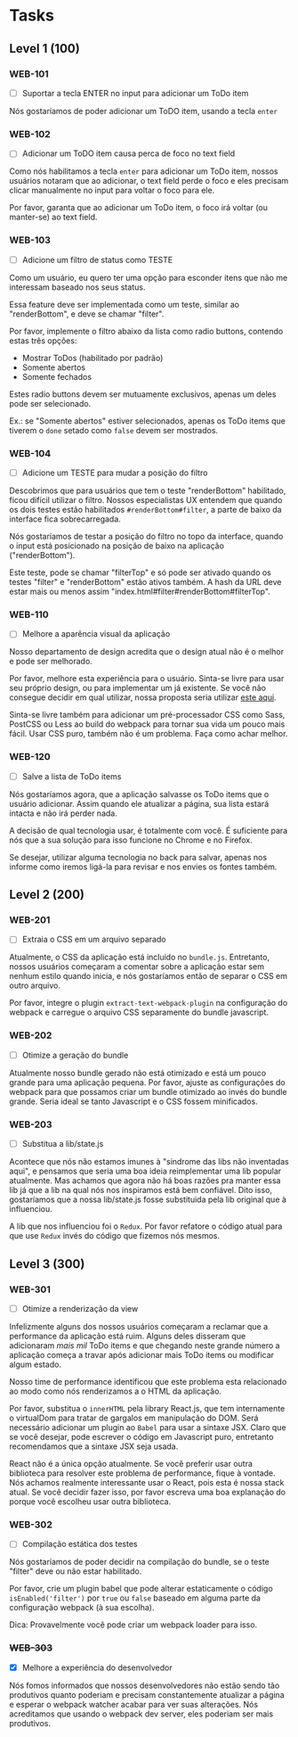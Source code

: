 # Tasks

## Level 1 (100)

### WEB-101

- [ ] Suportar a tecla ENTER no input para adicionar um ToDo item

Nós gostaríamos de poder adicionar um ToDO item, usando a tecla `enter`

### WEB-102

- [ ] Adicionar um ToDO item causa perca de foco no text field

 Como nós habilitamos a tecla `enter` para adicionar um ToDo item, nossos usuários
 notaram que ao adicionar, o text field perde o foco e eles precisam clicar manualmente no input
 para voltar o foco para ele.

 Por favor, garanta que ao adicionar um ToDo item, o foco irá voltar (ou manter-se) ao text field.

### WEB-103

- [ ] Adicione um filtro de status como TESTE

Como um usuário, eu quero ter uma opção para esconder itens que não me interessam
baseado nos seus status.

Essa feature deve ser implementada como um teste, similar ao "renderBottom",
e deve se chamar "filter".

Por favor, implemente o filtro abaixo da lista como radio buttons, contendo estas três opções:

- Mostrar ToDos (habilitado por padrão)
- Somente abertos
- Somente fechados

Estes radio buttons devem ser mutuamente exclusivos, apenas um deles pode ser selecionado.

Ex.: se "Somente abertos" estiver selecionados, apenas os ToDo items que tiverem o `done`
setado como `false` devem ser mostrados.

### WEB-104

- [ ] Adicione um TESTE para mudar a posição do filtro

Descobrimos que para usuários que tem o teste "renderBottom" habilitado, ficou difícil
utilizar o filtro. Nossos especialistas UX entendem que quando os dois testes estão
habilitados `#renderBottom#filter`, a parte de baixo da interface fica sobrecarregada.

Nós gostaríamos de testar a posição do filtro no topo da interface, quando o input
está posicionado na posição de baixo na aplicação ("renderBottom").

Este teste, pode se chamar "filterTop" e só pode ser ativado quando os testes "filter" e "renderBottom"
estão ativos também. A hash da URL deve estar mais ou menos assim "index.html#filter#renderBottom#filterTop".

### WEB-110

- [ ] Melhore a aparência visual da aplicação

Nosso departamento de design acredita que o design atual não é o melhor e pode ser melhorado.

Por favor, melhore esta experiência para o usuário. Sinta-se livre para usar seu próprio design,
ou para implementar um já existente. Se você não consegue decidir em qual utilizar, nossa proposta
seria utilizar [este aqui](https://dribbble.com/shots/2084038-Just-Do).

Sinta-se livre também para adicionar um pré-processador CSS como Sass, PostCSS ou
Less ao build do webpack para tornar sua vida um pouco mais fácil.
Usar CSS puro, também não é um problema. Faça como achar melhor.

### WEB-120

- [ ] Salve a lista de ToDo items

Nós gostaríamos agora, que a aplicação salvasse os ToDo items que o usuário adicionar.
Assim quando ele atualizar a página, sua lista estará intacta e não irá perder nada.

A decisão de qual tecnologia usar, é totalmente com você. É suficiente para nós que
a sua solução para isso funcione no Chrome e no Firefox.

Se desejar, utilizar alguma tecnologia no back para salvar, apenas nos informe como
iremos ligá-la para revisar e nos envies os fontes também.

## Level 2 (200)

### WEB-201

- [ ] Extraia o CSS em um arquivo separado

Atualmente, o CSS da aplicação está incluído no `bundle.js`.
Entretanto, nossos usuários começaram a comentar sobre a aplicação estar
sem nenhum estilo quando inicia, e nós gostaríamos então de separar o CSS em outro arquivo.

Por favor, integre o plugin `extract-text-webpack-plugin` na configuração do webpack
e carregue o arquivo CSS separamente do bundle javascript.

### WEB-202

- [ ] Otimize a geração do bundle

Atualmente nosso bundle gerado não está otimizado e está um pouco grande para uma
aplicação pequena. Por favor, ajuste as configurações do webpack para que possamos
criar um bundle otimizado ao invés do bundle grande. Seria ideal se tanto Javascript
e o CSS fossem minificados.

### WEB-203

- [ ] Substitua a lib/state.js

Acontece que nós não estamos imunes à "sindrome das libs não inventadas aqui", e
pensamos que seria uma boa ideia reimplementar uma lib popular atualmente.
Mas achamos que agora não há boas razões pra manter essa lib já que a lib na qual
nós nos inspiramos está bem confiável. Dito isso, gostaríamos que a nossa lib/state.js
fosse substituida pela lib original que à influenciou.

A lib que nos influenciou foi o `Redux`. Por favor refatore o código atual
para que use `Redux` invés do código que fizemos nós mesmos.

## Level 3 (300)

### WEB-301

- [ ] Otimize a renderização da view

Infelizmente alguns dos nossos usuários começaram a reclamar que a performance
da aplicação está ruim. Alguns deles disseram que adicionaram *mais mil* ToDo items
e que chegando neste grande número a aplicação começa a travar após adicionar mais
ToDo items ou modificar algum estado.

Nosso time de performance identificou que este problema esta relacionado ao modo
como nós renderizamos a o HTML da aplicação.

Por favor, substitua o `innerHTML` pela library React.js, que tem internamente o
virtualDom para tratar de gargalos em manipulação do DOM.
Será necessário adicionar um plugin ao `Babel` para usar a sintaxe JSX. Claro que
se você desejar, pode escrever o código em Javascript puro, entretanto recomendamos
que a sintaxe JSX seja usada.

React não é a única opção atualmente. Se você preferir usar outra biblioteca para resolver
este problema de performance, fique à vontade. Nós achamos realmente interessante
usar o React, pois esta é nossa stack atual. Se você decidir fazer isso, por favor escreva
uma boa explanação do porque você escolheu usar outra biblioteca.

### WEB-302

- [ ] Compilação estática dos testes

Nós gostaríamos de poder decidir na compilação do  bundle, se o teste "filter"
deve ou não estar habilitado.

Por favor, crie um plugin babel que pode alterar estaticamente o código `isEnabled('filter')` por
`true` ou `false` baseado em alguma parte da configuração webpack (à sua escolha).

Dica: Provavelmente você pode criar um webpack loader para isso.

### ~~WEB-303~~

- [x] Melhore a experiência do desenvolvedor

Nós fomos informados que nossos desenvolvedores não estão sendo tão produtivos quanto
poderiam e precisam constantemente atualizar a página e esperar o webpack watcher acabar
para ver suas alterações. Nós acreditamos que usando o webpack dev server, eles poderiam
ser mais produtivos.
